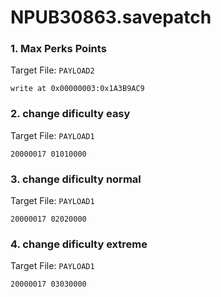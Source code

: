 # NPUB30863.savepatch

### 1. Max Perks Points

Target File: `PAYLOAD2`

```
write at 0x00000003:0x1A3B9AC9
```

### 2. change dificulty easy

Target File: `PAYLOAD1`

```
20000017 01010000
```

### 3. change dificulty normal

Target File: `PAYLOAD1`

```
20000017 02020000
```

### 4. change dificulty extreme

Target File: `PAYLOAD1`

```
20000017 03030000
```

